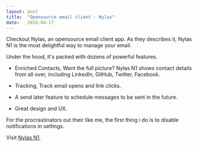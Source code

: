```yaml
---
layout: post
title:  "Opensource email client - Nylas"
date:   2016-04-17
---
```


Checkout Nylas, an opensource email client app. As they describes it, Nylas N1 is the most delightful way to manage your email.

Under the hood, it's packed with dozens of powerful features.

- Enriched Contacts, Want the full picture? Nylas N1 shows contact details from all over, including LinkedIn, GitHub, Twitter, Facebook.

- Tracking, Track email opens and link clicks.

- A send later feature to schedule messages to be sent in the future.

- Great design and UX.

For the procrastinators out their like me, the first thing i do is to disable notifications in settings.

Visit [Nylas N1](https://nylas.com).